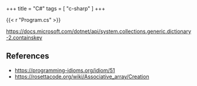 +++
title = "C#"
tags = [ "c-sharp" ]
+++

{{< r "Program.cs" >}}

<https://docs.microsoft.com/dotnet/api/system.collections.generic.dictionary-2.containskey>

## References

- <https://programming-idioms.org/idiom/51>
- <https://rosettacode.org/wiki/Associative_array/Creation>
